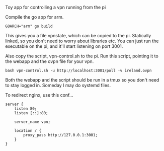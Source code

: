 Toy app for controlling a vpn running from the pi

Compile the go app for arm.

```
GOARCH="arm" go build
```

This gives you a file vpnstate, which can be copied to the pi. Statically linked, so you don't need to worry about libraries etc. You can just run the executable on the pi, and it'll start listening on port 3001.

Also copy the script, vpn-control.sh to the pi. Run this script, pointing it to the webapp and the ovpn file for your vpn.

```
bash vpn-control.sh -u http://localhost:3001/poll -v ireland.ovpn
```

Both the webapp and the script should be run in a tmux so you don't need to stay logged in. Someday I may do systemd files.

To redirect nginx, use this conf...
```
server {
    listen 80;
    listen [::]:80;

    server_name vpn;

    location / {
        proxy_pass http://127.0.0.1:3001;
    }
}
```
